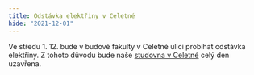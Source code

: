 ```yaml
---
title: Odstávka elektřiny v Celetné
hide: "2021-12-01"
---
```


Ve středu 1. 12. bude v budově fakulty v Celetné ulici probíhat odstávka
elektřiny. Z tohoto důvodu bude naše [studovna v Celetné](celetna.html) celý den
uzavřena.
